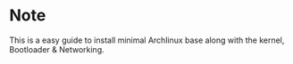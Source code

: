 # Note
This is a easy guide to install minimal Archlinux base along with the kernel, Bootloader & Networking.